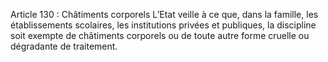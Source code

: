 Article 130 : Châtiments corporels
L’Etat veille à ce que, dans la famille, les établissements scolaires, les institutions privées et publiques, la discipline soit exempte de châtiments corporels ou de toute autre forme cruelle ou dégradante de traitement.